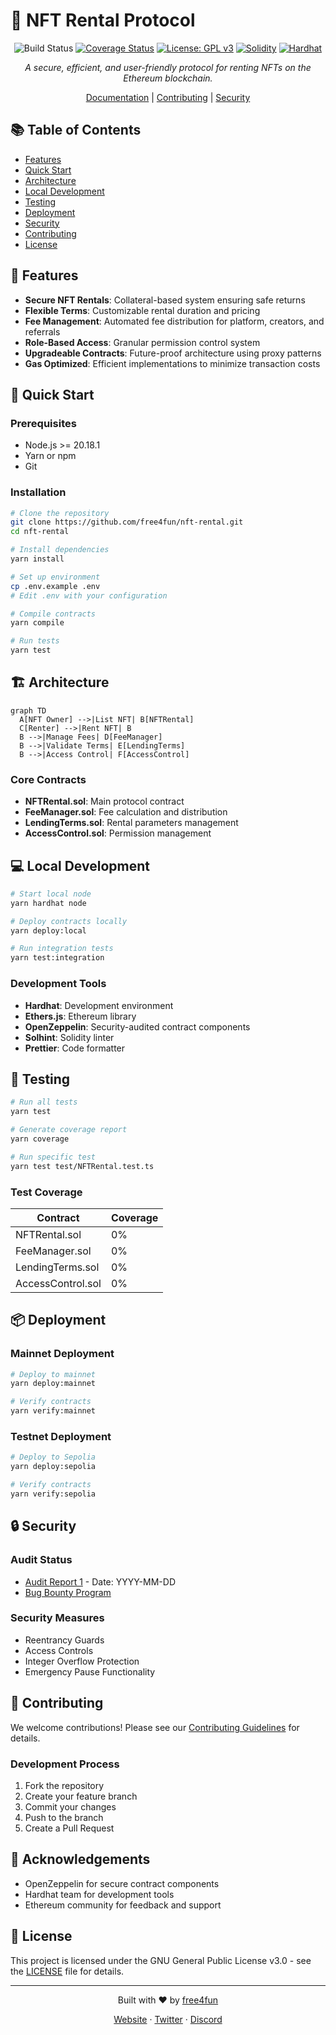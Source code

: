 # 🎨 NFT Rental Protocol

<div align="center">

![Build Status](https://github.com/free4fun/nft-rental/actions/workflows/ci.yml/badge.svg)
[![Coverage Status](https://coveralls.io/repos/github/free4fun/nft-rental/badge.svg?branch=main)](https://coveralls.io/github/free4fun/nft-rental?branch=main)
[![License: GPL v3](https://img.shields.io/badge/License-GPLv3-blue.svg)](https://www.gnu.org/licenses/gpl-3.0)
[![Solidity](https://img.shields.io/badge/Solidity-%5E0.8.28-brightgreen)](https://docs.soliditylang.org/)
[![Hardhat](https://img.shields.io/badge/Hardhat-2.19.2-yellow)](https://hardhat.org/)

*A secure, efficient, and user-friendly protocol for renting NFTs on the Ethereum blockchain.*

[Documentation](./docs) | [Contributing](./.github/CONTRIBUTING.md) | [Security](./.github/SECURITY.md)

</div>

## 📚 Table of Contents

- [Features](#-features)
- [Quick Start](#-quick-start)
- [Architecture](#-architecture)
- [Local Development](#-local-development)
- [Testing](#-testing)
- [Deployment](#-deployment)
- [Security](#-security)
- [Contributing](#-contributing)
- [License](#-license)

## 🌟 Features

- **Secure NFT Rentals**: Collateral-based system ensuring safe returns
- **Flexible Terms**: Customizable rental duration and pricing
- **Fee Management**: Automated fee distribution for platform, creators, and referrals
- **Role-Based Access**: Granular permission control system
- **Upgradeable Contracts**: Future-proof architecture using proxy patterns
- **Gas Optimized**: Efficient implementations to minimize transaction costs

## 🚀 Quick Start

### Prerequisites

- Node.js >= 20.18.1
- Yarn or npm
- Git

### Installation

```bash
# Clone the repository
git clone https://github.com/free4fun/nft-rental.git
cd nft-rental

# Install dependencies
yarn install

# Set up environment
cp .env.example .env
# Edit .env with your configuration

# Compile contracts
yarn compile

# Run tests
yarn test
```

## 🏗 Architecture

```mermaid
graph TD
  A[NFT Owner] -->|List NFT| B[NFTRental]
  C[Renter] -->|Rent NFT| B
  B -->|Manage Fees| D[FeeManager]
  B -->|Validate Terms| E[LendingTerms]
  B -->|Access Control| F[AccessControl]
```

### Core Contracts

- **NFTRental.sol**: Main protocol contract
- **FeeManager.sol**: Fee calculation and distribution
- **LendingTerms.sol**: Rental parameters management
- **AccessControl.sol**: Permission management

## 💻 Local Development

```bash
# Start local node
yarn hardhat node

# Deploy contracts locally
yarn deploy:local

# Run integration tests
yarn test:integration
```

### Development Tools

- **Hardhat**: Development environment
- **Ethers.js**: Ethereum library
- **OpenZeppelin**: Security-audited contract components
- **Solhint**: Solidity linter
- **Prettier**: Code formatter

## 🧪 Testing

```bash
# Run all tests
yarn test

# Generate coverage report
yarn coverage

# Run specific test
yarn test test/NFTRental.test.ts
```

### Test Coverage

| Contract | Coverage |
|----------|----------|
| NFTRental.sol | 0% |
| FeeManager.sol | 0% |
| LendingTerms.sol | 0% |
| AccessControl.sol | 0% |

## 📦 Deployment

### Mainnet Deployment

```bash
# Deploy to mainnet
yarn deploy:mainnet

# Verify contracts
yarn verify:mainnet
```

### Testnet Deployment

```bash
# Deploy to Sepolia
yarn deploy:sepolia

# Verify contracts
yarn verify:sepolia
```

## 🔒 Security

### Audit Status

- [Audit Report 1](./audits/reportYYYY-MM-DD-HH-mm.pdf) - Date: YYYY-MM-DD
- [Bug Bounty Program](./SECURITY.md)

### Security Measures

- Reentrancy Guards
- Access Controls
- Integer Overflow Protection
- Emergency Pause Functionality

## 🤝 Contributing

We welcome contributions! Please see our [Contributing Guidelines](./.github/CONTRIBUTING.md) for details.

### Development Process

1. Fork the repository
2. Create your feature branch
3. Commit your changes
4. Push to the branch
5. Create a Pull Request

## 🙏 Acknowledgements

- OpenZeppelin for secure contract components
- Hardhat team for development tools
- Ethereum community for feedback and support

## 📄 License

This project is licensed under the GNU General Public License v3.0 - see the [LICENSE](LICENSE) file for details.

---

<div align="center">

Built with ❤️ by [free4fun](https://www.mauricio.com.es)

[Website](https://www.mauricio.com.es) · [Twitter](https://twitter.com/fr334fun) · [Discord](https://discordapp.com/users/free4fun)

</div>
